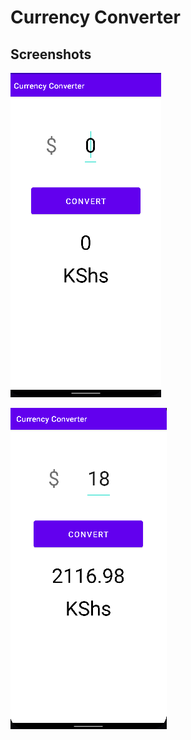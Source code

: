 # Currency Converter

## Screenshots
![img](https://github.com/nemzyxt/android-currency-converter/blob/main/screenshots/pic1.png?raw=true)

![img](https://github.com/nemzyxt/android-currency-converter/blob/main/screenshots/pic2.png?raw=true)